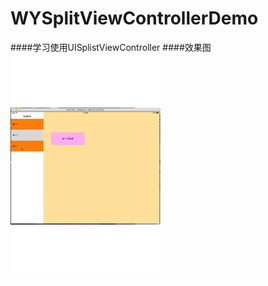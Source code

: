 # WYSplitViewControllerDemo
####学习使用UISplistViewController
####效果图
![image](https://github.com/lwy121810/WYSplitViewControllerDemo/blob/master/Image/splistVc.gif)

